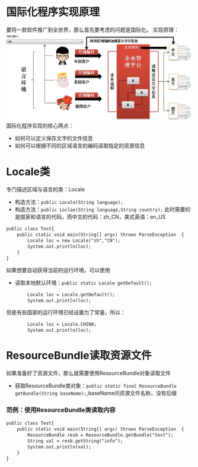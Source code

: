 # 国际化程序实现原理
要将一款软件推广到全世界，那么首先要考虑的问题是国际化。
实现原理：
![49.国际化程序实现原理](https://github.com/zihaopang/Backen-develope/blob/master/pics/Java/Java%E5%9F%BA%E7%A1%80/49.%E5%9B%BD%E9%99%85%E5%8C%96%E7%A8%8B%E5%BA%8F%E5%AE%9E%E7%8E%B0%E5%8E%9F%E7%90%86.jpg)
国际化程序实现的核心两点：
- 如何可以定义保存文字的文件信息
- 如何可以根据不同的区域语言的编码读取指定的资源信息

# Locale类
专门描述区域与语言的类：Locale
- 构造方法：`public Locale(String language);`
- 构造方法：`public Loclae(String language,String country);`
此时需要的是国家和语言的代码，而中文的代码：zh_CN，美式英语：en_US
```
public class Test{
	public static void main(String[] args) throws ParseException  {
		Locale loc = new Locale("zh","CN");
		System.out.println(loc);
	}
}
```
如果想要自动获得当前的运行环境，可以使用
- 读取本地默认环境：`public static Locale getDefault();`
```
		Locale loc = Locale.getDefault();
		System.out.println(loc);
```
但是有些国家的运行环境已经设置为了常量，所以：
```
		Locale loc = Locale.CHINA;
		System.out.println(loc);
```

# ResourceBundle读取资源文件
如果准备好了资源文件，那么就需要使用ResourceBundle对象读取文件
- 获取ResourceBundle类对象：`public static final ResourceBundle getBundle(String baseName);`,baseName问资源文件名称，没有后缀

### 范例：使用ResourceBundle类读取内容
```
public class Test{
	public static void main(String[] args) throws ParseException  {
		ResourceBundle resb = ResourceBundle.getBundle("test");
		String val = resb.getString("info");
		System.out.println(val);
	}
}
```
